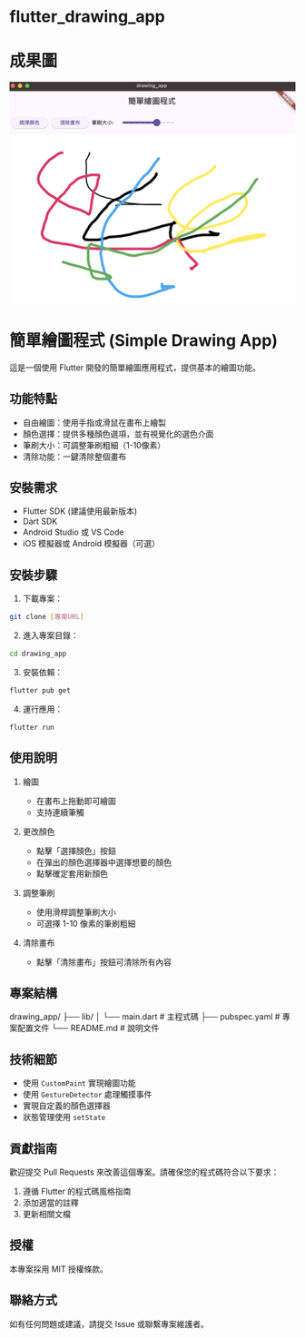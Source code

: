 # flutter_drawing_app

# 成果圖
   ![alt text](image.png)

# 簡單繪圖程式 (Simple Drawing App)

這是一個使用 Flutter 開發的簡單繪圖應用程式，提供基本的繪圖功能。

## 功能特點

- 自由繪圖：使用手指或滑鼠在畫布上繪製
- 顏色選擇：提供多種顏色選項，並有視覺化的選色介面
- 筆刷大小：可調整筆刷粗細（1-10像素）
- 清除功能：一鍵清除整個畫布

## 安裝需求

- Flutter SDK (建議使用最新版本)
- Dart SDK
- Android Studio 或 VS Code
- iOS 模擬器或 Android 模擬器（可選）

## 安裝步驟

1. 下載專案：
```bash
git clone [專案URL]
```

2. 進入專案目錄：
```bash
cd drawing_app
```

3. 安裝依賴：
```bash
flutter pub get
```

4. 運行應用：
```bash
flutter run
```

## 使用說明

1. 繪圖
   - 在畫布上拖動即可繪圖
   - 支持連續筆觸

2. 更改顏色
   - 點擊「選擇顏色」按鈕
   - 在彈出的顏色選擇器中選擇想要的顏色
   - 點擊確定套用新顏色

3. 調整筆刷
   - 使用滑桿調整筆刷大小
   - 可選擇 1-10 像素的筆刷粗細

4. 清除畫布
   - 點擊「清除畫布」按鈕可清除所有內容

## 專案結構

drawing_app/
├── lib/
│ └── main.dart # 主程式碼
├── pubspec.yaml # 專案配置文件
└── README.md # 說明文件

## 技術細節

- 使用 `CustomPaint` 實現繪圖功能
- 使用 `GestureDetector` 處理觸摸事件
- 實現自定義的顏色選擇器
- 狀態管理使用 `setState`

## 貢獻指南

歡迎提交 Pull Requests 來改善這個專案。請確保您的程式碼符合以下要求：

1. 遵循 Flutter 的程式碼風格指南
2. 添加適當的註釋
3. 更新相關文檔

## 授權

本專案採用 MIT 授權條款。

## 聯絡方式

如有任何問題或建議，請提交 Issue 或聯繫專案維護者。